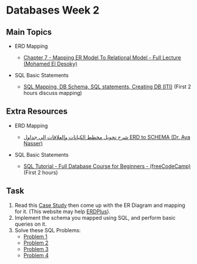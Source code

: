 # Databases Week 2

## Main Topics

* ERD Mapping
    - [Chapter 7 - Mapping ER Model To Relational Model - Full Lecture (Mohamed El Desoky)](https://www.youtube.com/watch?v=cnen7CpUCr4)

* SQL Basic Statements
    - [SQL Mapping, DB Schema, SQL statements, Creating DB (ITI)](https://www.youtube.com/watch?v=xQYnSg_O8_o) (First 2 hours discuss mapping)

## Extra Resources

* ERD Mapping
    - [شرح تحويل مخطط الكيانات والعلاقات إلي جداول ERD to SCHEMA (Dr. Aya Nasser)](https://www.youtube.com/watch?v=-a14O3Y2t0w)

* SQL Basic Statements
    - [SQL Tutorial - Full Database Course for Beginners - (freeCodeCamp)](https://www.youtube.com/watch?v=HXV3zeQKqGY) (First 2 hours)

## Task

1. Read this [Case Study](https://drive.google.com/file/d/1tZWtp5GXDZ-oG4muMASt63ix7MaZnGop/view) then come up with the ER Diagram and mapping for it. (This website may help [ERDPlus](https://erdplus.com/)).
2. Implement the schema you mapped using SQL, and perform basic queries on it.
3. Solve these SQL Problems:
    * [Problem 1](https://www.hackerrank.com/challenges/revising-the-select-query/problem)
    * [Problem 2](https://www.hackerrank.com/challenges/name-of-employees/problem)
    * [Problem 3](https://leetcode.com/problems/invalid-tweets/description/)
    * [Problem 4](https://leetcode.com/problems/swap-salary/description/)